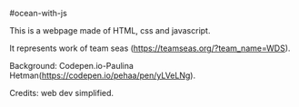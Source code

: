 #ocean-with-js

This is a webpage made of HTML, css and javascript.

It represents work of team seas (https://teamseas.org/?team_name=WDS).

Background: Codepen.io-Paulina Hetman(https://codepen.io/pehaa/pen/yLVeLNg).

Credits: web dev simplified.
